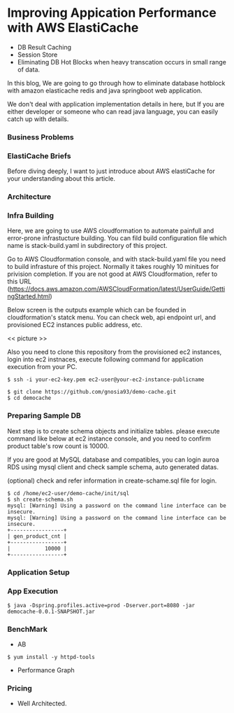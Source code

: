 
# Improving Appication Performance with AWS ElastiCache #

- DB Result Caching
- Session Store
- Eliminating DB Hot Blocks when heavy transcation occurs in small range of data. 

In this blog, We are going to go through how to eliminate database hotblock with amazon elasticache redis and
java springboot web application.

We don't deal with application implementation details in here, but If you are either developer or someone who can read
java language, you can easily catch up with details.


### Business Problems ###


### ElastiCache Briefs ###

Before diving deeply, I want to just introduce about AWS elastiCache for your understanding about this article.

### Architecture ###



### Infra Building ###

Here, we are going to use AWS cloudformation to automate painfull and error-prone infrastucture building. 
You can fild build configuration file which name is stack-build.yaml in subdirectory of this project.

Go to AWS Cloudformation console, and with stack-build.yaml file you need to build infrasture of this project. 
Normally it takes roughly 10 minitues for privision completion.
If you are not good at AWS Cloudformation, refer to this URL (https://docs.aws.amazon.com/AWSCloudFormation/latest/UserGuide/GettingStarted.html)

Below screen is the outputs example which can be founded in cloudformation's statck menu.
You can check web, api endpoint url, and provisioned EC2 instances public address, etc.

<< picture >>

Also you need to clone this repository from the provisioned ec2 instances, 
login into ec2 instnaces, execute following command for application execution from your PC.

```
$ ssh -i your-ec2-key.pem ec2-user@your-ec2-instance-publicname

$ git clone https://github.com/gnosia93/demo-cache.git
$ cd democache

```







### Preparing Sample DB ###

Next step is to create schema objects and initialize tables. please execute command like below at ec2 instance console,
and you need to confirm product table's row count is 10000. 

If you are good at MySQL database and compatibles, you can login auroa RDS using mysql client and check sample schema,
auto generated datas.

(optional) check and refer information in create-schame.sql file for login. 

```
$ cd /home/ec2-user/demo-cache/init/sql
$ sh create-schema.sh 
mysql: [Warning] Using a password on the command line interface can be insecure.
mysql: [Warning] Using a password on the command line interface can be insecure.
+-----------------+
| gen_product_cnt |
+-----------------+
|           10000 |
+-----------------+
```




### Application Setup ###



### App Execution ###

```
$ java -Dspring.profiles.active=prod -Dserver.port=8080 -jar democache-0.0.1-SNAPSHOT.jar

```


### BenchMark ###

- AB

```
$ yum install -y httpd-tools

```

- Performance Graph


### Pricing ###

- Well Architected.



